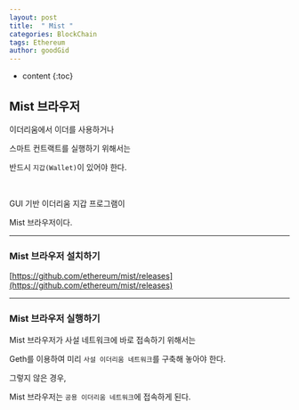 ```yaml
---
layout: post
title:  " Mist "
categories: BlockChain
tags: Ethereum
author: goodGid
---
```

* content
{:toc}


## Mist 브라우저

이더리움에서 이더를 사용하거나

스마트 컨트랙트를 실행하기 위해서는

반드시 `지갑(Wallet)`이 있어야 한다.

<br>

GUI 기반 이더리움 지갑 프로그램이 

Mist 브라우저이다.


---



### Mist 브라우저 설치하기

[https://github.com/ethereum/mist/releases](https://github.com/ethereum/mist/releases)



---


### Mist 브라우저 실행하기

Mist 브라우저가 사설 네트워크에 바로 접속하기 위해서는

Geth를 이용하여 미리 `사설 이더리움 네트워크`를 구축해 놓아야 한다.

그렇지 않은 경우,

Mist 브라우저는 `공용 이더리움 네트워크`에 접속하게 된다.